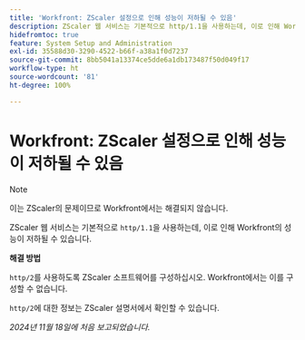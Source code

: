 ```yaml
---
title: 'Workfront: ZScaler 설정으로 인해 성능이 저하될 수 있음'
description: ZScaler 웹 서비스는 기본적으로 http/1.1을 사용하는데, 이로 인해 Workfront의 성능이 저하될 수 있습니다.
hidefromtoc: true
feature: System Setup and Administration
exl-id: 35588d30-3290-4522-b66f-a38a1f0d7237
source-git-commit: 8bb5041a13374ce5dde6a1db173487f50d049f17
workflow-type: ht
source-wordcount: '81'
ht-degree: 100%

---
```


# Workfront: ZScaler 설정으로 인해 성능이 저하될 수 있음

>[!NOTE]
>
>이는 ZScaler의 문제이므로 Workfront에서는 해결되지 않습니다.

ZScaler 웹 서비스는 기본적으로 `http/1.1`을 사용하는데, 이로 인해 Workfront의 성능이 저하될 수 있습니다.

**해결 방법**

`http/2`를 사용하도록 ZScaler 소프트웨어를 구성하십시오. Workfront에서는 이를 구성할 수 없습니다.

`http/2`에 대한 정보는 ZScaler 설명서에서 확인할 수 있습니다.

_2024년 11월 18일에 처음 보고되었습니다._
